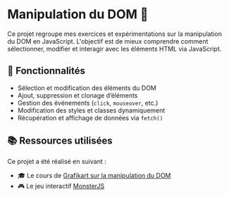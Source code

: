 # Manipulation du DOM 🚀

Ce projet regroupe mes exercices et expérimentations sur la manipulation du DOM en JavaScript. L'objectif est de mieux comprendre comment sélectionner, modifier et interagir avec les éléments HTML via JavaScript.

## 📂 Fonctionnalités  
- Sélection et modification des éléments du DOM  
- Ajout, suppression et clonage d’éléments  
- Gestion des événements (`click`, `mouseover`, etc.)  
- Modification des styles et classes dynamiquement  
- Récupération et affichage de données via `fetch()`

## 📚 Ressources utilisées  
Ce projet a été réalisé en suivant :  
- 🎓 Le cours de [Grafikart sur la manipulation du DOM](https://grafikart.fr/)  
- 🎮 Le jeu interactif [MonsterJS](https://monsterjs.com/)  
